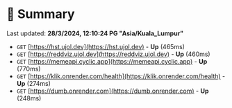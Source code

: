 # 📖 Summary
Last updated: **28/3/2024, 12:10:24 PG "Asia/Kuala_Lumpur"**

- `GET` [https://hst.ujol.dev](https://hst.ujol.dev) - **Up** (465ms)
- `GET` [https://reddviz.ujol.dev](https://reddviz.ujol.dev) - **Up** (460ms)
- `GET` [https://memeapi.cyclic.app](https://memeapi.cyclic.app) - **Up** (770ms)
- `GET` [https://klik.onrender.com/health](https://klik.onrender.com/health) - **Up** (274ms)
- `GET` [https://dumb.onrender.com](https://dumb.onrender.com) - **Up** (248ms)
